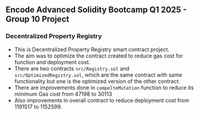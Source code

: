 ## Encode Advanced Solidity Bootcamp Q1 2025 - Group 10 Project

### Decentralized Property Registry
- This is Decentralized Property Registry smart contract project.
- The aim was to optimize the contract created to reduce gas cost for function and deployment cost.
- There are two contracts `src/Registry.sol` and `src/OptimizedRegistry.sol`, which are the same contract with same functionality but one is the optimized version of the other contract.
- There are improvements done in `compelteMutation` function to reduce its minimum Gas cost from 47198 to 30113
- Also improvements in overall contract to reduce deployment cost from 1191517 to 1152599.
